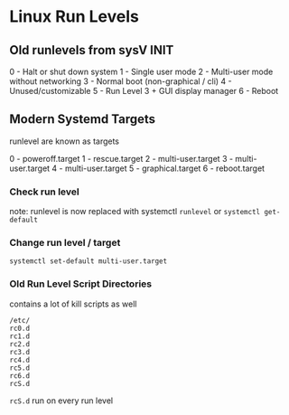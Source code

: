 # Linux Run Levels

## Old runlevels from sysV INIT
0 - Halt or shut down system
1 - Single user mode
2 - Multi-user mode without networking
3 - Normal boot (non-graphical / cli)
4 - Unused/customizable
5 - Run Level 3 + GUI display manager
6 - Reboot

## Modern Systemd Targets
runlevel are known as targets

0 - poweroff.target
1 - rescue.target
2 - multi-user.target
3 - multi-user.target
4 - multi-user.target
5 - graphical.target
6 - reboot.target

### Check run level
note: runlevel is now replaced with systemctl
`runlevel`
or `systemctl get-default`

### Change run level / target
`systemctl set-default multi-user.target`

### Old Run Level Script Directories
contains a lot of kill scripts as well
```
/etc/
rc0.d
rc1.d
rc2.d
rc3.d
rc4.d
rc5.d
rc6.d
rcS.d
```
`rcS.d` run on every run level
